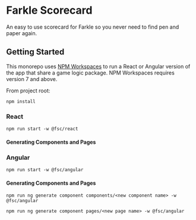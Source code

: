 # Farkle Scorecard

An easy to use scorecard for Farkle so you never need to find pen and paper again.

## Getting Started

This monorepo uses [NPM Workspaces](https://docs.npmjs.com/cli/v9/using-npm/workspaces?v=true) to run a React or Angular version of the app that share a game logic package. NPM Workspaces requires version 7 and above.

From project root:

```
npm install
```

### React

```
npm run start -w @fsc/react
```

#### Generating Components and Pages

### Angular

```
npm run start -w @fsc/angular
```

#### Generating Components and Pages

```
npm run ng generate component components/<new component name> -w @fsc/angular
```

```
npm run ng generate component pages/<new page name> -w @fsc/angular
```
